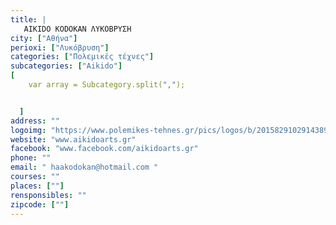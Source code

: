 ```yaml
---
title: |
   AIKIDO KODOKAN ΛΥΚΟΒΡΥΣΗ
city: ["Αθήνα"]
perioxi: ["Λυκόβρυση"]
categories: ["Πολεμικές τέχνες"]
subcategories: ["Aikido"]
[  
	var array = Subcategory.split(",");


  ]
address: ""
logoimg: "https://www.polemikes-tehnes.gr/pics/logos/b/2015829102914389.jpg"
website: "www.aikidoarts.gr"
facebook: "www.facebook.com/aikidoarts.gr"
phone: ""
email: " haakodokan@hotmail.com "
courses: ""
places: [""]
rensponsibles: ""
zipcode: [""]
---
```




